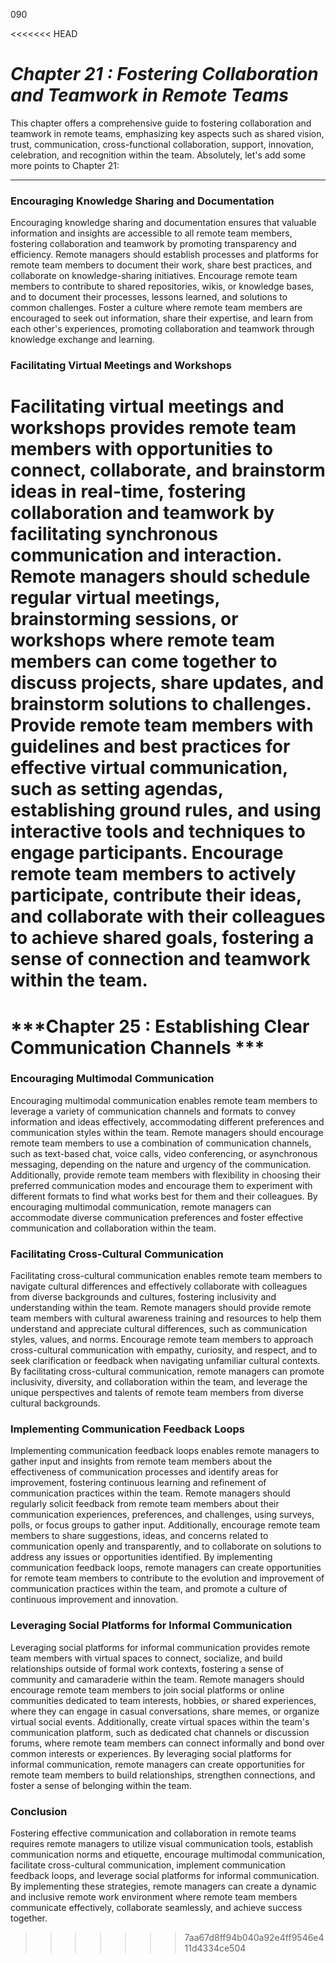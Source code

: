 090

<<<<<<< HEAD


# ***Chapter 21 : Fostering Collaboration and Teamwork in Remote Teams***


This chapter offers a comprehensive guide to fostering collaboration and teamwork in remote teams, emphasizing key aspects such as shared vision, trust, communication, cross-functional collaboration, support, innovation, celebration, and recognition within the team.
Absolutely, let's add some more points to Chapter 21:

---

### **Encouraging Knowledge Sharing and Documentation**

Encouraging knowledge sharing and documentation ensures that valuable information and insights are accessible to all remote team members, fostering collaboration and teamwork by promoting transparency and efficiency. Remote managers should establish processes and platforms for remote team members to document their work, share best practices, and collaborate on knowledge-sharing initiatives. Encourage remote team members to contribute to shared repositories, wikis, or knowledge bases, and to document their processes, lessons learned, and solutions to common challenges. Foster a culture where remote team members are encouraged to seek out information, share their expertise, and learn from each other's experiences, promoting collaboration and teamwork through knowledge exchange and learning.

### **Facilitating Virtual Meetings and Workshops**

Facilitating virtual meetings and workshops provides remote team members with opportunities to connect, collaborate, and brainstorm ideas in real-time, fostering collaboration and teamwork by facilitating synchronous communication and interaction. Remote managers should schedule regular virtual meetings, brainstorming sessions, or workshops where remote team members can come together to discuss projects, share updates, and brainstorm solutions to challenges. Provide remote team members with guidelines and best practices for effective virtual communication, such as setting agendas, establishing ground rules, and using interactive tools and techniques to engage participants. Encourage remote team members to actively participate, contribute their ideas, and collaborate with their colleagues to achieve shared goals, fostering a sense of connection and teamwork within the team.
=======
# ***Chapter 25 : Establishing Clear Communication Channels ***


### **Encouraging Multimodal Communication**

Encouraging multimodal communication enables remote team members to leverage a variety of communication channels and formats to convey information and ideas effectively, accommodating different preferences and communication styles within the team. Remote managers should encourage remote team members to use a combination of communication channels, such as text-based chat, voice calls, video conferencing, or asynchronous messaging, depending on the nature and urgency of the communication. Additionally, provide remote team members with flexibility in choosing their preferred communication modes and encourage them to experiment with different formats to find what works best for them and their colleagues. By encouraging multimodal communication, remote managers can accommodate diverse communication preferences and foster effective communication and collaboration within the team.

### **Facilitating Cross-Cultural Communication**

Facilitating cross-cultural communication enables remote team members to navigate cultural differences and effectively collaborate with colleagues from diverse backgrounds and cultures, fostering inclusivity and understanding within the team. Remote managers should provide remote team members with cultural awareness training and resources to help them understand and appreciate cultural differences, such as communication styles, values, and norms. Encourage remote team members to approach cross-cultural communication with empathy, curiosity, and respect, and to seek clarification or feedback when navigating unfamiliar cultural contexts. By facilitating cross-cultural communication, remote managers can promote inclusivity, diversity, and collaboration within the team, and leverage the unique perspectives and talents of remote team members from diverse cultural backgrounds.

### **Implementing Communication Feedback Loops**

Implementing communication feedback loops enables remote managers to gather input and insights from remote team members about the effectiveness of communication processes and identify areas for improvement, fostering continuous learning and refinement of communication practices within the team. Remote managers should regularly solicit feedback from remote team members about their communication experiences, preferences, and challenges, using surveys, polls, or focus groups to gather input. Additionally, encourage remote team members to share suggestions, ideas, and concerns related to communication openly and transparently, and to collaborate on solutions to address any issues or opportunities identified. By implementing communication feedback loops, remote managers can create opportunities for remote team members to contribute to the evolution and improvement of communication practices within the team, and promote a culture of continuous improvement and innovation.

### **Leveraging Social Platforms for Informal Communication**

Leveraging social platforms for informal communication provides remote team members with virtual spaces to connect, socialize, and build relationships outside of formal work contexts, fostering a sense of community and camaraderie within the team. Remote managers should encourage remote team members to join social platforms or online communities dedicated to team interests, hobbies, or shared experiences, where they can engage in casual conversations, share memes, or organize virtual social events. Additionally, create virtual spaces within the team's communication platform, such as dedicated chat channels or discussion forums, where remote team members can connect informally and bond over common interests or experiences. By leveraging social platforms for informal communication, remote managers can create opportunities for remote team members to build relationships, strengthen connections, and foster a sense of belonging within the team.

### **Conclusion**

Fostering effective communication and collaboration in remote teams requires remote managers to utilize visual communication tools, establish communication norms and etiquette, encourage multimodal communication, facilitate cross-cultural communication, implement communication feedback loops, and leverage social platforms for informal communication. By implementing these strategies, remote managers can create a dynamic and inclusive remote work environment where remote team members communicate effectively, collaborate seamlessly, and achieve success together.
>>>>>>> 7aa67d8ff94b040a92e4ff9546e411d4334ce504
